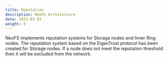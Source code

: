 ```yaml
---
title: Reputation
description: NeoFS Architecture
date: 2022-03-01
weight: 8
---
```


NeoFS implements reputation systems for Storage nodes and Inner Ring nodes. The reputation system based on the EigenTrust protocol has been created for Storage nodes. If a node does not meet the reputation threshold then it will be excluded from the network.
